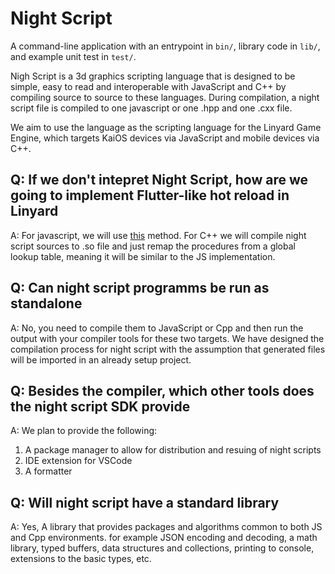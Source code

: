# Night Script

A command-line application with an entrypoint in `bin/`, library code
in `lib/`, and example unit test in `test/`.

Nigh Script is a 3d graphics scripting language that is designed to be simple, easy to read and interoperable with JavaScript and C++ by compiling source to source to these languages. During compilation, a night script file is compiled to one javascript or one .hpp and one .cxx file.

We aim to use the language as the scripting language for the Linyard Game Engine, which targets KaiOS devices via JavaScript and mobile devices via C++.

## Q: If we don't intepret Night Script, how are we going to implement Flutter-like hot reload in Linyard
A: For javascript, we will use [this](https://github.com/michaellee8/flutter_web_hot_reload) method. For C++ we will compile night script sources to .so file and just remap the procedures from a global lookup table, meaning it will be similar to the JS implementation.

## Q: Can night script programms be run as standalone
A: No, you need to compile them to JavaScript or Cpp and then run the output with your compiler tools for these two targets. We have designed the compilation process for night script with the assumption that generated files will be imported in an already setup project.

## Q: Besides the compiler, which other tools does the night script SDK provide
A: We plan to provide the following:
1. A package manager to allow for distribution and resuing of night scripts
2. IDE extension for VSCode
3. A formatter

## Q: Will night script have a standard library
A: Yes, A library that provides packages and algorithms common to both JS and Cpp environments. for example JSON encoding and decoding, a math library, typed buffers, data structures and collections, printing to console, extensions to the basic types, etc.
